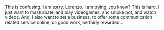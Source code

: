 This is confusing. I am sorry, Lorenzo. I am trying, you know? This is hard. I just want to masturbate, and play videogames, and smoke pot, and watch videos. And, I also want to set a business, to offer some communication related service online, do good work, be fairly rewarded...